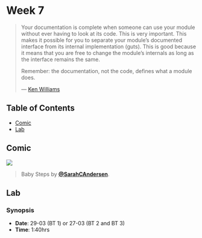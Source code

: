 # Week 7

> Your documentation is complete when someone can use your module without ever
> having to look at its code.
> This is very important.
> This makes it possible for you to separate your module’s documented interface
> from its internal implementation (guts).
> This is good because it means that you are free to change the module’s
> internals as long as the interface remains the same.
>
> Remember: the documentation, not the code, defines what a module does.
>
> — [Ken Williams][quote-author]

## Table of Contents

*   [Comic](#comic)
*   [Lab](#lab)

## Comic

[![][comic-cover]][comic-link]

> Baby Steps by [**@SarahCAndersen**][comic-author].

## Lab

### Synopsis

*   **Date**: 29-03 (BT 1) or 27-03 (BT 2 and BT 3)
*   **Time**: 1:40hrs

<!--
*   **Slides**
-->

<!--
### Schedule

*   Alpha
*   Bravo
*   Charlie
-->

[quote-author]: http://mathforum.org/ken/perl_modules.html#document

[comic-cover]: http://78.media.tumblr.com/cbdb4a27902ffbf30ae68cf8b365b851/tumblr_p0tghg7vX11qiuiebo1_540.jpg

[comic-link]: https://twitter.com/SarahCAndersen/status/940967297526661120

[comic-author]: https://twitter.com/SarahCAndersen
